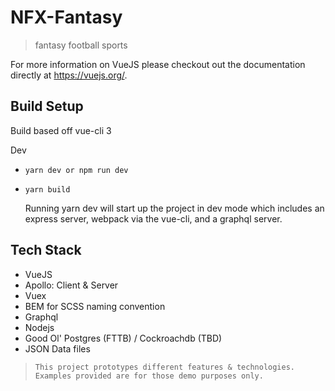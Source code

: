 # NFX-Fantasy

> fantasy football sports

For more information on VueJS please checkout out the documentation directly at https://vuejs.org/.

## Build Setup

Build based off vue-cli 3

Dev

* ```yarn dev or npm run dev```
* ```yarn build```

  Running yarn dev will start up the project in dev mode which includes an express server, webpack via the vue-cli, and a graphql server.

## Tech Stack

* VueJS
* Apollo: Client & Server
* Vuex
* BEM for SCSS naming convention
* Graphql
* Nodejs
* Good Ol' Postgres (FTTB) / Cockroachdb (TBD)
* JSON Data files

> ```This project prototypes different features & technologies. Examples provided are for those demo purposes only.```